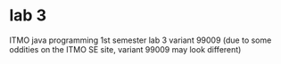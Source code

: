 # lab 3
ITMO java programming 1st semester lab 3 variant 99009 (due to some oddities on the ITMO SE site, variant 99009 may look different)
